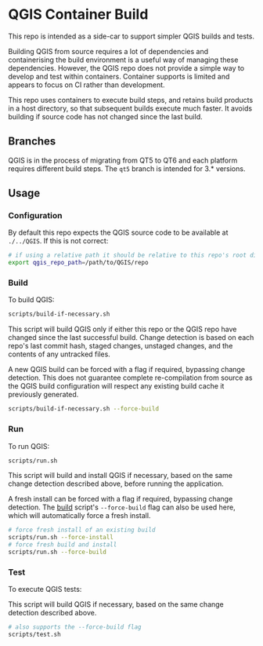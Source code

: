 # QGIS Container Build

This repo is intended as a side-car to support simpler QGIS builds and tests.

Building QGIS from source requires a lot of dependencies and containerising the build environment is a useful way of managing these dependencies. However, the QGIS repo does not provide a simple way to develop and test within containers. Container supports is limited and appears to focus on CI rather than development.

This repo uses containers to execute build steps, and retains build products in a host directory, so that subsequent builds execute much faster. It avoids building if source code has not changed since the last build.

## Branches

QGIS is in the process of migrating from QT5 to QT6 and each platform requires different build steps. The `qt5` branch is intended for 3.* versions.

## Usage

### Configuration

By default this repo expects the QGIS source code to be available at `./../QGIS`. If this is not correct:

```sh
# if using a relative path it should be relative to this repo's root directory
export qgis_repo_path=/path/to/QGIS/repo
```

### Build

To build QGIS:

```sh
scripts/build-if-necessary.sh
```

This script will build QGIS only if either this repo or the QGIS repo have changed since the last successful build. Change detection is based on each repo's last commit hash, staged changes, unstaged changes, and the contents of any untracked files.

A new QGIS build can be forced with a flag if required, bypassing change detection. This does not guarantee complete re-compilation from source as the QGIS build configuration will respect any existing build cache it previously generated.

```sh
scripts/build-if-necessary.sh --force-build
```

### Run

To run QGIS:

```sh
scripts/run.sh
```

This script will build and install QGIS if necessary, based on the same change detection described above, before running the application. 

A fresh install can be forced with a flag if required, bypassing change detection. The [build](#build) script's `--force-build` flag can also be used here, which will automatically force a fresh install.

```sh
# force fresh install of an existing build
scripts/run.sh --force-install
# force fresh build and install
scripts/run.sh --force-build
```

### Test

To execute QGIS tests:

This script will build QGIS if necessary, based on the same change detection described above.

```sh
# also supports the --force-build flag
scripts/test.sh
```

